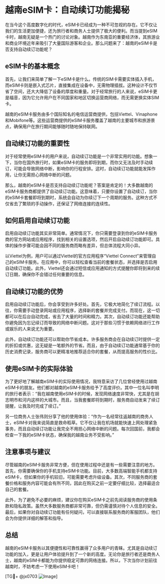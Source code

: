 # 越南eSIM卡：自动续订功能揭秘

在当今这个高度数字化的时代，eSIM卡已经成为一种不可忽视的存在。它不仅让我们的生活更加便捷，还为旅行者和商务人士提供了极大的便利。而当提到eSIM卡时，越南无疑是一个热门的讨论对象。越南作为东南亚的重要经济体，其旅游业和商业环境近年来吸引了大量国际游客和企业。那么问题来了：越南的eSIM卡是否支持自动续订功能呢？

## eSIM卡的基本概念

首先，让我们来简单了解一下eSIM卡是什么。传统的SIM卡需要实体插入手机，而eSIM卡则是嵌入式芯片，直接集成在设备中，无需物理插拔。这种设计不仅节省了空间，还大大降低了设备的厚度和重量。对于经常旅行的人来说，eSIM卡更是福音，因为它允许用户在不同国家和地区切换运营商网络，而无需更换实体SIM卡。

越南的eSIM卡服务由多个国际知名的电信运营商提供，包括Viettel、Vinaphone和Mobifone等。这些运营商提供的eSIM卡服务覆盖了越南的主要城市和旅游景点，确保用户在旅行期间能够随时随地保持联网。

## 自动续订功能的重要性

对于经常使用eSIM卡的用户来说，自动续订功能是一个非常实用的功能。想象一下，当你在国外旅行时，如果eSIM卡的服务即将到期，而你又无法及时手动续订，可能会导致网络中断，影响你的行程安排。这时，自动续订功能就能发挥作用，让你无需担心网络中断的问题。

那么，越南的eSIM卡是否支持自动续订功能呢？答案是肯定的！大多数越南的eSIM卡服务商都提供了自动续订功能。这意味着，只要你设置了自动续订，当你的eSIM卡套餐即将到期时，系统会自动为你续订下一个周期的服务。这种方式不仅省去了繁琐的手动操作，还保证了网络连接的连续性。

## 如何启用自动续订功能

启用自动续订功能其实非常简单。通常情况下，你只需要登录到你的eSIM卡服务商的官方网站或应用程序，找到相关的设置选项，然后开启自动续订功能即可。具体的操作步骤可能会因不同的服务商而略有差异，但总体流程大同小异。

以Viettel为例，用户可以通过Viettel的官方应用程序“Viettel Connect”来管理自己的eSIM卡服务。在应用中，你可以轻松查看当前的套餐状态，并选择是否启用自动续订功能。此外，Viettel还会通过短信或应用通知的方式提醒你即将到来的续订日期，确保你不会错过任何重要的信息。

## 自动续订功能的优势

启用自动续订功能后，你会享受到许多好处。首先，它极大地简化了续订流程。以往，你需要手动登录网站或应用程序，选择新的套餐并完成支付。而现在，这一切都可以在后台自动完成，省去了大量的时间和精力。其次，自动续订功能还能帮助你避免因为忘记续订而导致的网络中断问题。这对于那些习惯于依赖网络进行工作或娱乐的人来说尤为重要。

此外，自动续订功能还可以帮助你节省成本。许多服务商会在自动续订时提供一定的折扣或优惠，这无疑是一笔额外的节省。而且，由于自动续订功能通常基于你的历史消费记录，服务商可以更精准地推荐适合你的套餐，从而提高服务的性价比。

## 使用eSIM卡的实际体验

为了更好地了解越南eSIM卡的实际使用情况，我特意采访了几位曾经使用过越南eSIM卡的朋友。他们都对越南的eSIM卡服务给予了高度评价。其中一位名叫李明的旅行者表示：“我在越南使用eSIM卡的时候，发现网络速度非常快，尤其是在胡志明市和河内这样的大城市。而且，当我套餐即将到期时，服务商自动发来了续订提醒，让我及时完成了续订。”

另一位商务人士张伟则分享了他的使用体验：“作为一名经常往返越南的商务人士，eSIM卡对我来说简直是救命稻草。它不仅让我在机场就能快速上网处理紧急事务，而且自动续订功能让我完全不用担心网络中断的问题。每次回国前，我都会检查一下我的eSIM卡状态，确保我的越南业务不受影响。”

## 注意事项与建议

尽管越南的eSIM卡服务非常方便，但在使用过程中还是有一些需要注意的地方。首先，你需要确保你的手机支持eSIM卡功能。目前，大多数高端智能手机都支持eSIM卡，但如果你的手机较旧，可能需要考虑升级设备。其次，不同服务商的套餐价格和服务内容可能会有所不同，因此在购买之前一定要仔细比较，选择最适合自己的套餐。

此外，为了避免不必要的麻烦，建议你在购买eSIM卡之前先阅读服务商的使用条款和隐私政策。虽然大多数服务商都非常可靠，但仍需谨慎对待个人信息的安全。最后，如果你对自动续订功能有任何疑问，可以直接联系服务商的客服团队，他们会为你提供详细的解答和指导。

## 总结

越南的eSIM卡服务以其便捷性和可靠性赢得了众多用户的青睐。尤其是自动续订功能的加入，更是让用户体验提升到了一个新的高度。无论你是旅行者还是商务人士，越南的eSIM卡都能为你提供稳定可靠的网络连接。所以，下次当你计划前往越南时，不妨考虑一下使用eSIM卡吧！

[TG💪+ @jx0703 ![Image](https://github.com/user-attachments/assets/dbca1d08-cadb-493c-b0ec-ad6f7a83f270)]